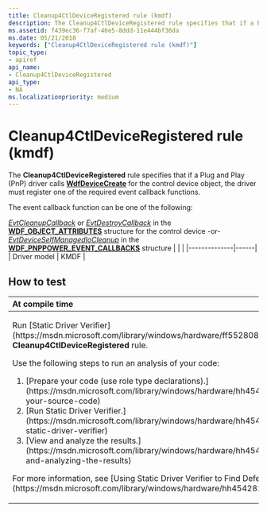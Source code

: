 ```yaml
---
title: Cleanup4CtlDeviceRegistered rule (kmdf)
description: The Cleanup4CtlDeviceRegistered rule specifies that if a Plug and Play (PnP) driver calls WdfDeviceCreate for the control device object, the driver must register one of the required event callback functions.
ms.assetid: f439ec36-f7af-46e5-8ddd-11e444bf36da
ms.date: 05/21/2018
keywords: ["Cleanup4CtlDeviceRegistered rule (kmdf)"]
topic_type:
- apiref
api_name:
- Cleanup4CtlDeviceRegistered
api_type:
- NA
ms.localizationpriority: medium
---
```


# Cleanup4CtlDeviceRegistered rule (kmdf)


The **Cleanup4CtlDeviceRegistered** rule specifies that if a Plug and Play (PnP) driver calls [**WdfDeviceCreate**](https://msdn.microsoft.com/library/windows/hardware/ff545926) for the control device object, the driver must register one of the required event callback functions.

The event callback function can be one of the following:

[*EvtCleanupCallback*](https://msdn.microsoft.com/library/windows/hardware/ff540840) or [*EvtDestroyCallback*](https://msdn.microsoft.com/library/windows/hardware/ff540841) in the [**WDF\_OBJECT\_ATTRIBUTES**](https://msdn.microsoft.com/library/windows/hardware/ff552400) structure for the control device
-or-
[*EvtDeviceSelfManagedIoCleanup*](https://msdn.microsoft.com/library/windows/hardware/ff540898) in the [**WDF\_PNPPOWER\_EVENT\_CALLBACKS**](https://msdn.microsoft.com/library/windows/hardware/ff552416) structure
|              |      |
|--------------|------|
| Driver model | KMDF |

How to test
-----------

<table>
<colgroup>
<col width="100%" />
</colgroup>
<thead>
<tr class="header">
<th align="left">At compile time</th>
</tr>
</thead>
<tbody>
<tr class="odd">
<td align="left"><p>Run [Static Driver Verifier](https://msdn.microsoft.com/library/windows/hardware/ff552808) and specify the <strong>Cleanup4CtlDeviceRegistered</strong> rule.</p>
Use the following steps to run an analysis of your code:
<ol>
<li>[Prepare your code (use role type declarations).](https://msdn.microsoft.com/library/windows/hardware/hh454281#preparing-your-source-code)</li>
<li>[Run Static Driver Verifier.](https://msdn.microsoft.com/library/windows/hardware/hh454281#running-static-driver-verifier)</li>
<li>[View and analyze the results.](https://msdn.microsoft.com/library/windows/hardware/hh454281#viewing-and-analyzing-the-results)</li>
</ol>
<p>For more information, see [Using Static Driver Verifier to Find Defects in Drivers](https://msdn.microsoft.com/library/windows/hardware/hh454281).</p></td>
</tr>
</tbody>
</table>

 

 





